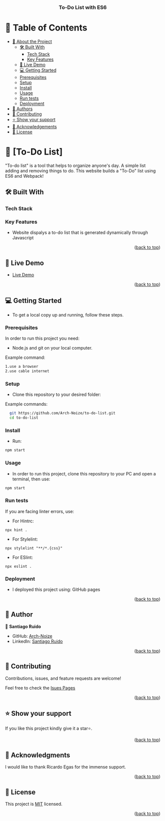 <a name="readme-top"></a>

<div align="center">
  <h3><b>To-Do List with ES6</b></h3>
</div>

# 📗 Table of Contents

- [📖 About the Project](#about-project)
  - [🛠 Built With](#built-with)
    - [Tech Stack](#tech-stack)
    - [Key Features](#key-features)
  - [🚀 Live Demo](#live-demo)
  - [💻 Getting Started](#getting-started)
  - [Prerequisites](#prerequisites)
  - [Setup](#setup)
  - [Install](#install)
  - [Usage](#usage)
  - [Run tests](#run-tests)
  - [Deployment](#deployment)
- [👥 Authors](#authors)
- [🤝 Contributing](#contributing)
- [⭐️ Show your support](#support)
- [🙏 Acknowledgements](#acknowledgements)
- [📝 License](#license)

<!-- PROJECT DESCRIPTION -->

# 📖 [To-Do List] <a name="about-project"></a>

"To-do list" is a tool that helps to organize anyone's day. A simple list adding and removing things to do. This website builds a "To-Do" list using ES6 and Webpack!

## 🛠 Built With <a name="built-with"></a>

### Tech Stack <a name="tech-stack"></a>

<!-- Features -->

### Key Features <a name="key-features"></a>

- Website dispalys a to-do list that is generated dynamically through Javascript

<p align="right">(<a href="#readme-top">back to top</a>)</p>

<!-- LIVE DEMO -->

## 🚀 Live Demo <a name="live-demo"></a>

- [Live Demo](https://arch-noize.github.io/to-do-list/dist/)

<p align="right">(<a href="#readme-top">back to top</a>)</p>

<!-- GETTING STARTED -->

## 💻 Getting Started <a name="getting-started"></a>

- To get a local copy up and running, follow these steps.

### Prerequisites

In order to run this project you need:
- Node.js and git on your local computer.

Example command:

```sh
1.use a browser
2.use cable internet
```
 
### Setup

- Clone this repository to your desired folder:

Example commands:

```sh
  git https://github.com/Arch-Noize/to-do-list.git
  cd to-do-list
```

### Install

- Run:
```sh
npm start
```

### Usage

- In order to run this project, clone this repository to your PC and open a terminal, then use:
```sh
npm start
```

### Run tests

If you are facing linter errors, use:

- For Hintrc:

```
npx hint .
```

- For Stylelint:

```
npx stylelint "**/*.{css}"
```

- For ESlint:

```
npx eslint .
```

### Deployment

- I deployed this project using: GitHub pages

<p align="right">(<a href="#readme-top">back to top</a>)</p>

  <!-- AUTHORS -->

## 👥 Author <a name="authors"></a>
👤 **Santiago Ruido**

- GitHub: [Arch-Noize](https://github.com/Arch-Noize)
- LinkedIn: [Santiago Ruido](https://www.linkedin.com/in/santiago-ruido-a1404880/)

<p align="right">(<a href="#readme-top">back to top</a>)</p>

<!-- CONTRIBUTING -->

## 🤝 Contributing <a name="contributing"></a>

Contributions, issues, and feature requests are welcome!

Feel free to check the [Isues Pages](https://github.com/Arch-Noize/capstone-portfolio/issues)


<p align="right">(<a href="#readme-top">back to top</a>)</p>

<!-- SUPPORT -->

## ⭐️ Show your support <a name="support"></a>


If you like this project kindly give it a star⭐️.

<p align="right">(<a href="#readme-top">back to top</a>)</p>

<!-- ACKNOWLEDGEMENTS -->

## 🙏 Acknowledgments <a name="acknowledgements"></a>

I would like to thank Ricardo Egas for the immense support.

<p align="right">(<a href="#readme-top">back to top</a>)</p>

<!-- LICENSE -->

## 📝 License <a name="license"></a>

This project is [MIT](./LICENSE) licensed.

<p align="right">(<a href="#readme-top">back to top</a>)</p>
